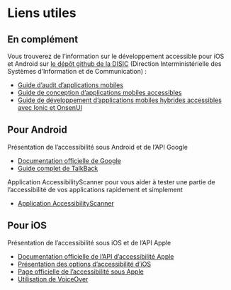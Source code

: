 # Liens utiles

<script>$(document).ready(function () {
    setBreadcrumb([{"label":"Liens utiles"}]);
});</script>

<span data-menuitem="links"></span>

## En complément
Vous trouverez de l’information sur le développement accessible pour iOS et Android sur [le dépôt github de la DISIC](https://github.com/DISIC/guide-mobile_app_dev_natif) (Direction Interministérielle des Systèmes d’Information et de Communication)&nbsp;:
- [Guide d’audit d’applications mobiles](https://github.com/DISIC/guide-mobile_app_audit)
- [Guide de conception d’applications mobiles accessibles](https://github.com/DISIC/guide-mobile_app_conception)
- [Guide de développement d’applications mobiles hybrides accessibles avec Ionic et OnsenUI](https://github.com/DISIC/guide-mobile_app_dev_hybride)

## Pour Android
Présentation de l’accessibilité sous Android et de l’<abbr>API</abbr> Google  
- [Documentation officielle de Google](https://developer.android.com/guide/topics/ui/accessibility/index.html)  
- [Guide complet de <span lang="en">TalkBack</span>](https://support.google.com/accessibility/android/answer/6283677?hl=fr&ref_topic=3529932)

Application <span lang="en">AccessibilityScanner</span> pour vous aider à tester une partie de l’accessibilité de vos applications rapidement et simplement
- [Application <span lang="en">AccessibilityScanner</span>](https://play.google.com/store/apps/details?id=com.google.android.apps.accessibility.auditor&hl=fr)

## Pour iOS
Présentation de l’accessibilité sous iOS et de l’<abbr>API</abbr> Apple
- [Documentation officielle de l’<abbr>API</abbr> d’accessibilité Apple](https://developer.apple.com/library/ios/documentation/UserExperience/Conceptual/iPhoneAccessibility/Introduction/Introduction.html)
- [Présentation des options d’accessibilité d’iOS](http://www.apple.com/fr/accessibility/)
- [Page officielle de l’accessibilité sous Apple](https://developer.apple.com/accessibility/ios/)
- [Utilisation de <span lang="en">VoiceOver</span>](https://help.apple.com/iphone/9/#/iph3e2e415f)


<!--  This file is part of a11y-guidelines | Our vision of mobile & web accessibility guidelines and best practices, with valid/invalid examples.
 Copyright (C) 2016  Orange SA
 See the Creative Commons Legal Code Attribution-ShareAlike 3.0 Unported License for more details (LICENSE file). -->